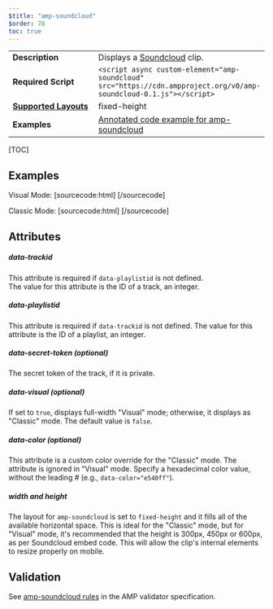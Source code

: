 ```yaml
---
$title: "amp-soundcloud"
$order: 78
toc: true
---
```


<!---
Copyright 2016 The AMP HTML Authors. All Rights Reserved.

Licensed under the Apache License, Version 2.0 (the "License");
you may not use this file except in compliance with the License.
You may obtain a copy of the License at

      http://www.apache.org/licenses/LICENSE-2.0

Unless required by applicable law or agreed to in writing, software
distributed under the License is distributed on an "AS-IS" BASIS,
WITHOUT WARRANTIES OR CONDITIONS OF ANY KIND, either express or implied.
See the License for the specific language governing permissions and
limitations under the License.
-->



<table>
  <tr>
    <td width="40%"><strong>Description</strong></td>
    <td> Displays a <a href="https://soundcloud.com/">Soundcloud</a> clip.</td>
  </tr>
  <tr>
    <td width="40%"><strong>Required Script</strong></td>
    <td><code>&lt;script async custom-element="amp-soundcloud" src="https://cdn.ampproject.org/v0/amp-soundcloud-0.1.js">&lt;/script></code></td>
  </tr>
  <tr>
    <td class="col-fourty"><strong><a href="https://www.ampproject.org/docs/guides/responsive/control_layout.html">Supported Layouts</a></strong></td>
    <td>fixed-height</td>
  </tr>
  <tr>
    <td width="40%"><strong>Examples</strong></td>
    <td><a href="https://ampbyexample.com/components/amp-soundcloud/">Annotated code example for amp-soundcloud</a></td>
  </tr>
</table>

[TOC]

## Examples

Visual Mode:
[sourcecode:html]
<amp-soundcloud height=657
    layout="fixed-height"
    data-trackid="243169232"
    data-visual="true"></amp-soundcloud>
[/sourcecode]

Classic Mode:
[sourcecode:html]
<amp-soundcloud height=657
    layout="fixed-height"
    data-trackid="243169232"
    data-color="ff5500"></amp-soundcloud>
[/sourcecode]

## Attributes

##### data-trackid 

This attribute is required if `data-playlistid` is not defined.  
The value for this attribute is the ID of a track, an integer.

##### data-playlistid

This attribute is required if `data-trackid` is not defined.
The value for this attribute is the ID of a playlist, an integer.

##### data-secret-token (optional)

The secret token of the track, if it is private.

##### data-visual (optional)

If set to `true`, displays full-width "Visual" mode; otherwise, it displays as "Classic" mode. The default value is `false`.

##### data-color (optional)

This attribute is a custom color override for the "Classic" mode. The attribute is ignored in "Visual" mode. Specify a hexadecimal color value, without the leading # (e.g., `data-color="e540ff"`).

##### width and height

The layout for `amp-soundcloud` is set to `fixed-height` and it fills all of the available horizontal space. This is ideal for the "Classic" mode, but for "Visual" mode, it's recommended that the height is 300px, 450px or 600px, as per Soundcloud embed code. This will allow the clip's internal elements to resize properly on mobile.

## Validation

See [amp-soundcloud rules](https://github.com/ampproject/amphtml/blob/master/extensions/amp-soundcloud/validator-amp-soundcloud.protoascii) in the AMP validator specification.
